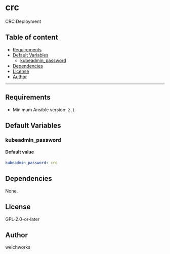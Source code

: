 # crc

CRC Deployment

## Table of content

- [Requirements](#requirements)
- [Default Variables](#default-variables)
  - [kubeadmin_password](#kubeadmin_password)
- [Dependencies](#dependencies)
- [License](#license)
- [Author](#author)

---

## Requirements

- Minimum Ansible version: `2.1`

## Default Variables

### kubeadmin_password

#### Default value

```YAML
kubeadmin_password: crc
```



## Dependencies

None.

## License

GPL-2.0-or-later

## Author

welchworks
